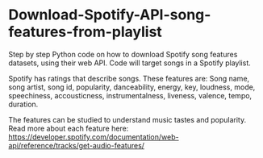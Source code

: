 # Download-Spotify-API-song-features-from-playlist

Step by step Python code on how to download Spotify song features datasets, using their web API. 
Code will target songs in a Spotify playlist.

Spotify has ratings that describe songs. 
These features are: Song name, song artist, song id, popularity, danceability, energy, key, 
loudness, mode, speechiness, accousticness, instrumentalness, liveness, valence, tempo, duration.

The features can be studied to understand music tastes and popularity. 
Read more about each feature here: https://developer.spotify.com/documentation/web-api/reference/tracks/get-audio-features/
